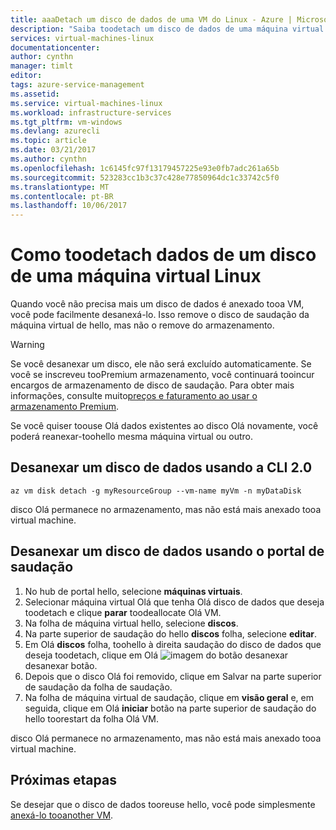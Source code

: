 ```yaml
---
title: aaaDetach um disco de dados de uma VM do Linux - Azure | Microsoft Docs
description: "Saiba toodetach um disco de dados de uma máquina virtual no Azure usando a CLI 2.0 ou hello portal do Azure."
services: virtual-machines-linux
documentationcenter: 
author: cynthn
manager: timlt
editor: 
tags: azure-service-management
ms.assetid: 
ms.service: virtual-machines-linux
ms.workload: infrastructure-services
ms.tgt_pltfrm: vm-windows
ms.devlang: azurecli
ms.topic: article
ms.date: 03/21/2017
ms.author: cynthn
ms.openlocfilehash: 1c6145fc97f13179457225e93e0fb7adc261a65b
ms.sourcegitcommit: 523283cc1b3c37c428e77850964dc1c33742c5f0
ms.translationtype: MT
ms.contentlocale: pt-BR
ms.lasthandoff: 10/06/2017
---
```

# <a name="how-toodetach-a-data-disk-from-a-linux-virtual-machine"></a>Como toodetach dados de um disco de uma máquina virtual Linux

Quando você não precisa mais um disco de dados é anexado tooa VM, você pode facilmente desanexá-lo. Isso remove o disco de saudação da máquina virtual de hello, mas não o remove do armazenamento. 

> [!WARNING]
> Se você desanexar um disco, ele não será excluído automaticamente. Se você se inscreveu tooPremium armazenamento, você continuará tooincur encargos de armazenamento de disco de saudação. Para obter mais informações, consulte muito[preços e faturamento ao usar o armazenamento Premium](../../storage/common/storage-premium-storage.md#pricing-and-billing). 
> 
> 

Se você quiser toouse Olá dados existentes ao disco Olá novamente, você poderá reanexar-toohello mesma máquina virtual ou outro.  

## <a name="detach-a-data-disk-using-cli-20"></a>Desanexar um disco de dados usando a CLI 2.0

```azurecli
az vm disk detach -g myResourceGroup --vm-name myVm -n myDataDisk
```

disco Olá permanece no armazenamento, mas não está mais anexado tooa virtual machine.


## <a name="detach-a-data-disk-using-hello-portal"></a>Desanexar um disco de dados usando o portal de saudação
1. No hub de portal hello, selecione **máquinas virtuais**.
2. Selecionar máquina virtual Olá que tenha Olá disco de dados que deseja toodetach e clique **parar** toodeallocate Olá VM.
3. Na folha de máquina virtual hello, selecione **discos**.
4. Na parte superior de saudação do hello **discos** folha, selecione **editar**.
5. Em Olá **discos** folha, toohello à direita saudação do disco de dados que deseja toodetach, clique em Olá ![imagem do botão desanexar](./media/detach-disk/detach.png) desanexar botão.
5. Depois que o disco Olá foi removido, clique em Salvar na parte superior de saudação da folha de saudação.
6. Na folha de máquina virtual de saudação, clique em **visão geral** e, em seguida, clique em Olá **iniciar** botão na parte superior de saudação do hello toorestart da folha Olá VM.

disco Olá permanece no armazenamento, mas não está mais anexado tooa virtual machine.








## <a name="next-steps"></a>Próximas etapas
Se desejar que o disco de dados tooreuse hello, você pode simplesmente [anexá-lo tooanother VM](add-disk.md?toc=%2fazure%2fvirtual-machines%2flinux%2ftoc.json).


